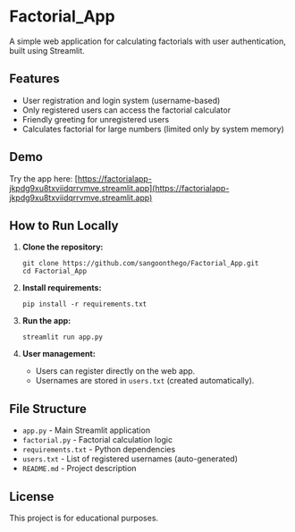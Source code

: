# Factorial_App

A simple web application for calculating factorials with user authentication, built using Streamlit.

## Features

- User registration and login system (username-based)
- Only registered users can access the factorial calculator
- Friendly greeting for unregistered users
- Calculates factorial for large numbers (limited only by system memory)

## Demo

Try the app here: [https://factorialapp-jkpdg9xu8txviidqrrvmve.streamlit.app](https://factorialapp-jkpdg9xu8txviidqrrvmve.streamlit.app)

## How to Run Locally

1. **Clone the repository:**
    ```
    git clone https://github.com/sangoonthego/Factorial_App.git
    cd Factorial_App
    ```

2. **Install requirements:**
    ```
    pip install -r requirements.txt
    ```

3. **Run the app:**
    ```
    streamlit run app.py
    ```

4. **User management:**
    - Users can register directly on the web app.
    - Usernames are stored in `users.txt` (created automatically).

## File Structure

- `app.py` - Main Streamlit application
- `factorial.py` - Factorial calculation logic
- `requirements.txt` - Python dependencies
- `users.txt` - List of registered usernames (auto-generated)
- `README.md` - Project description

## License

This project is for educational purposes.